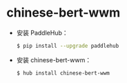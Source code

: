 # chinese-bert-wwm
* 安装 PaddleHub：

    ```bash
    $ pip install --upgrade paddlehub
    ```

* 安装 chinese-bert-wwm：

    ```bash
    $ hub install chinese-bert-wwm
    ```
